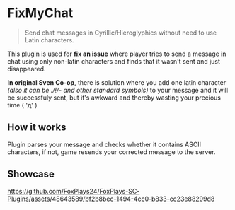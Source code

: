 # FixMyChat
> Send chat messages in Cyrillic/Hieroglyphics without need to use Latin characters.

This plugin is used for **fix an issue** where player tries to send a message in chat using only non-latin characters and finds that it wasn't sent and just disappeared.

**In original Sven Co-op**, there is solution where you add one latin character *(also it can be ./!/- and other standard symbols)* to your message and it will be successfuly sent, but it's awkward and thereby wasting your precious time ( 'д' )

## How it works

Plugin parses your message and checks whether it contains ASCII characters, if not, game resends your corrected message to the server.

## Showcase

https://github.com/FoxPlays24/FoxPlays-SC-Plugins/assets/48643589/bf2b8bec-1494-4cc0-b833-cc23e88299d8
